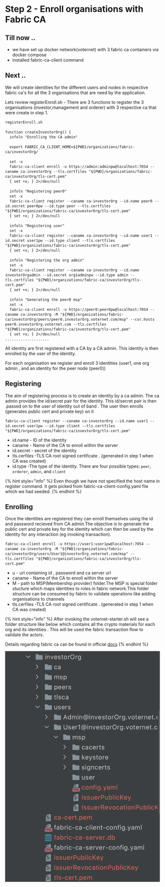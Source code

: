 # Step 2 - Enroll organisations with Fabric CA

## Till now ..

* we have set up docker network\(voternet\) with 3 fabric ca containers via docker compose
* installed fabric-ca-client command

## Next ..

We will create identities for the different users and nodes in respective fabric ca's for all the 3 organisations that are need by the application.

Lets review  registerEnroll.sh - There are 3 functions to register the 3 organisations \(investor,management and orderer\) with 3 respective ca that were create in step 1.

```text
registerEnroll.sh

function createInvestorOrg() {
  infoln "Enrolling the CA admin"

  export FABRIC_CA_CLIENT_HOME=${PWD}/organizations/fabric-ca/investorOrg/

  set -x
  fabric-ca-client enroll -u https://admin:adminpw@localhost:7054 --caname ca-investorOrg --tls.certfiles "${PWD}/organizations/fabric-ca/investorOrg/tls-cert.pem"
  { set +x; } 2>/dev/null

  infoln "Registering peer0"
  set -x
  fabric-ca-client register --caname ca-investorOrg --id.name peer0 --id.secret peer0pw --id.type peer --tls.certfiles "${PWD}/organizations/fabric-ca/investorOrg/tls-cert.pem"
  { set +x; } 2>/dev/null

  infoln "Registering user"
  set -x
  fabric-ca-client register --caname ca-investorOrg --id.name user1 --id.secret user1pw --id.type client --tls.certfiles "${PWD}/organizations/fabric-ca/investorOrg/tls-cert.pem"
  { set +x; } 2>/dev/null

  infoln "Registering the org admin"
  set -x
  fabric-ca-client register --caname ca-investorOrg --id.name investorOrgadmin --id.secret org1adminpw --id.type admin --tls.certfiles "${PWD}/organizations/fabric-ca/investorOrg/tls-cert.pem"
  { set +x; } 2>/dev/null

  infoln "Generating the peer0 msp"
  set -x
  fabric-ca-client enroll -u https://peer0:peer0pw@localhost:7054 --caname ca-investorOrg -M "${PWD}/organizations/fabric-ca/investorOrg/peers/peer0.investorOrg.voternet.com/msp" --csr.hosts peer0.investorOrg.voternet.com --tls.certfiles "${PWD}/organizations/fabric-ca/investorOrg/tls-cert.pem"
  { set +x; } 2>/dev/null
....................
```

All identity are first registered with a CA by a CA admin. This identity is then enrolled by the user of the identity.

For each organisation we register and enroll 3 identities \(user1, one org admin , and an identity for the peer node \(peer0\)\)

## Registering

The aim of registering process is to create an identity by a ca admin. The ca admin provides the id/secret pair for the identity. This id/secret pair is then .passed on to the user of identity out of band . The user then enrolls \(generates public cert and private key\) on it 

```text
fabric-ca-client register --caname ca-investorOrg --id.name user1 --id.secret user1pw --id.type client --tls.certfiles "${PWD}/organizations/fabric-ca/investorOrg/tls-cert.pem"
```

 

* id.name - ID of the identity
* caname - Name of the CA to enroll within the server
* id.secret - secret of the identity
* tls.cerfiles -TLS CA root signed certificate . \(generated in step 1 when CA was created\)
* id.type -The type of the identity. There are four possible types: `peer`, `orderer`, `admin`, and `client`

{% hint style="info" %}
Even though we have not specified the host name in register command. It gets picked from fabric-ca-client-config.yaml file which we had seeded. 
{% endhint %}

## Enrolling

Once the identities are registered they can enroll themselves using the id and password recieved from CA admin.The objective is to generate the public cert and private key for the identity which can then be used by the identity for any interaction \(eg invoking transaction\).

```text
fabric-ca-client enroll -u https://user1:user1pw@localhost:7054 --caname ca-investorOrg -M "${PWD}/organizations/fabric-ca/investorOrg/users/User1@investorOrg.voternet.com/msp" --tls.certfiles "${PWD}/organizations/fabric-ca/investorOrg/tls-cert.pem"
```

* u - url containing id , password and ca server url
* caname - Name of the CA to enroll within the server
* M - path to MSP\(Membership provider\) folder.The MSP is special folder stucture which maps identities to roles in fabric network.This folder structure can be consumed by fabric to validate operations like adding organisations to channels
* tls.cerfiles -TLS CA root signed certificate . \(generated in step 1 when CA was created\)

{% hint style="info" %}
After invoking the voternet-starter.sh will see a folder structure like below which contains all the crypto materials for each org and its identities . This will be used the fabric transaction flow to validate the actors.

Details regarding fabric ca can be found in official [docs](https://hyperledger-fabric-ca.readthedocs.io/en/release-1.4/deployguide/use_CA.html#register-an-identity)
{% endhint %}

![](../.gitbook/assets/image%20%281%29%20%281%29.png)

